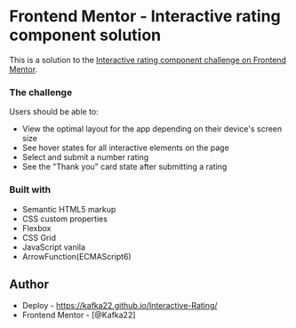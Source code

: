 # Frontend Mentor - Interactive rating component solution

This is a solution to the [Interactive rating component challenge on Frontend Mentor](https://www.frontendmentor.io/challenges/interactive-rating-component-koxpeBUmI).

### The challenge

Users should be able to:

- View the optimal layout for the app depending on their device's screen size
- See hover states for all interactive elements on the page
- Select and submit a number rating
- See the "Thank you" card state after submitting a rating

### Built with

- Semantic HTML5 markup
- CSS custom properties
- Flexbox
- CSS Grid
- JavaScript vanila
- ArrowFunction(ECMAScript6)

## Author

- Deploy - https://kafka22.github.io/Interactive-Rating/
- Frontend Mentor - [@Kafka22]


